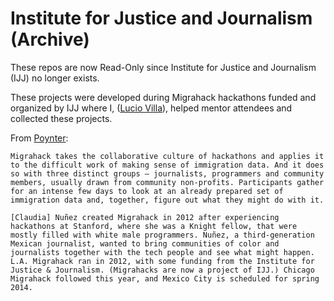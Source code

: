 # Institute for Justice and Journalism (Archive)

These repos are now Read-Only since Institute for Justice and Journalism (IJJ) no longer exists.

These projects were developed during Migrahack hackathons funded and organized by IJJ where I, ([Lucio Villa](https://github.com/luciovilla/)), helped mentor attendees and collected these projects.

From [Poynter](https://www.poynter.org/reporting-editing/2013/migrahack-brings-together-journalists-programmers-and-community/):

```
Migrahack takes the collaborative culture of hackathons and applies it to the difficult work of making sense of immigration data. And it does so with three distinct groups — journalists, programmers and community members, usually drawn from community non-profits. Participants gather for an intense few days to look at an already prepared set of immigration data and, together, figure out what they might do with it.

[Claudia] Nuñez created Migrahack in 2012 after experiencing hackathons at Stanford, where she was a Knight fellow, that were mostly filled with white male programmers. Nuñez, a third-generation Mexican journalist, wanted to bring communities of color and journalists together with the tech people and see what might happen. L.A. Migrahack ran in 2012, with some funding from the Institute for Justice & Journalism. (Migrahacks are now a project of IJJ.) Chicago Migrahack followed this year, and Mexico City is scheduled for spring 2014.
```
